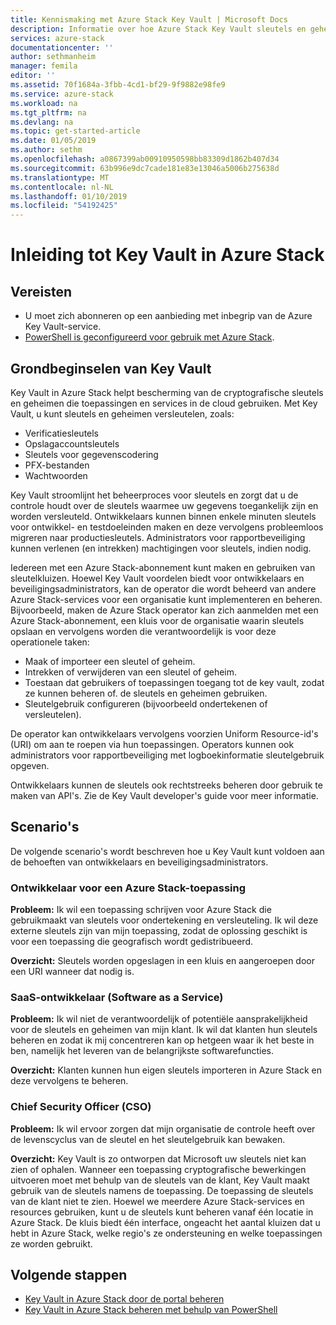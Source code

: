 ```yaml
---
title: Kennismaking met Azure Stack Key Vault | Microsoft Docs
description: Informatie over hoe Azure Stack Key Vault sleutels en geheimen beheren
services: azure-stack
documentationcenter: ''
author: sethmanheim
manager: femila
editor: ''
ms.assetid: 70f1684a-3fbb-4cd1-bf29-9f9882e98fe9
ms.service: azure-stack
ms.workload: na
ms.tgt_pltfrm: na
ms.devlang: na
ms.topic: get-started-article
ms.date: 01/05/2019
ms.author: sethm
ms.openlocfilehash: a0867399ab00910950598bb83309d1862b407d34
ms.sourcegitcommit: 63b996e9dc7cade181e83e13046a5006b275638d
ms.translationtype: MT
ms.contentlocale: nl-NL
ms.lasthandoff: 01/10/2019
ms.locfileid: "54192425"
---
```

# <a name="introduction-to-key-vault-in-azure-stack"></a>Inleiding tot Key Vault in Azure Stack

## <a name="prerequisites"></a>Vereisten

* U moet zich abonneren op een aanbieding met inbegrip van de Azure Key Vault-service.  
* [PowerShell is geconfigureerd voor gebruik met Azure Stack](azure-stack-powershell-configure-user.md).

## <a name="key-vault-basics"></a>Grondbeginselen van Key Vault

Key Vault in Azure Stack helpt bescherming van de cryptografische sleutels en geheimen die toepassingen en services in de cloud gebruiken. Met Key Vault, u kunt sleutels en geheimen versleutelen, zoals:

* Verificatiesleutels
* Opslagaccountsleutels
* Sleutels voor gegevenscodering
* PFX-bestanden
* Wachtwoorden

Key Vault stroomlijnt het beheerproces voor sleutels en zorgt dat u de controle houdt over de sleutels waarmee uw gegevens toegankelijk zijn en worden versleuteld. Ontwikkelaars kunnen binnen enkele minuten sleutels voor ontwikkel- en testdoeleinden maken en deze vervolgens probleemloos migreren naar productiesleutels. Administrators voor rapportbeveiliging kunnen verlenen (en intrekken) machtigingen voor sleutels, indien nodig.

Iedereen met een Azure Stack-abonnement kunt maken en gebruiken van sleutelkluizen. Hoewel Key Vault voordelen biedt voor ontwikkelaars en beveiligingsadministrators, kan de operator die wordt beheerd van andere Azure Stack-services voor een organisatie kunt implementeren en beheren. Bijvoorbeeld, maken de Azure Stack operator kan zich aanmelden met een Azure Stack-abonnement, een kluis voor de organisatie waarin sleutels opslaan en vervolgens worden die verantwoordelijk is voor deze operationele taken:

* Maak of importeer een sleutel of geheim.
* Intrekken of verwijderen van een sleutel of geheim.
* Toestaan dat gebruikers of toepassingen toegang tot de key vault, zodat ze kunnen beheren of. de sleutels en geheimen gebruiken.
* Sleutelgebruik configureren (bijvoorbeeld ondertekenen of versleutelen).

De operator kan ontwikkelaars vervolgens voorzien Uniform Resource-id's (URI) om aan te roepen via hun toepassingen. Operators kunnen ook administrators voor rapportbeveiliging met logboekinformatie sleutelgebruik opgeven.

Ontwikkelaars kunnen de sleutels ook rechtstreeks beheren door gebruik te maken van API's. Zie de Key Vault developer's guide voor meer informatie.

## <a name="scenarios"></a>Scenario's

De volgende scenario's wordt beschreven hoe u Key Vault kunt voldoen aan de behoeften van ontwikkelaars en beveiligingsadministrators.

### <a name="developer-for-an-azure-stack-application"></a>Ontwikkelaar voor een Azure Stack-toepassing

**Probleem:** Ik wil een toepassing schrijven voor Azure Stack die gebruikmaakt van sleutels voor ondertekening en versleuteling. Ik wil deze externe sleutels zijn van mijn toepassing, zodat de oplossing geschikt is voor een toepassing die geografisch wordt gedistribueerd.

**Overzicht:** Sleutels worden opgeslagen in een kluis en aangeroepen door een URI wanneer dat nodig is.

### <a name="developer-for-software-as-a-service-saas"></a>SaaS-ontwikkelaar (Software as a Service)

**Probleem:** Ik wil niet de verantwoordelijk of potentiële aansprakelijkheid voor de sleutels en geheimen van mijn klant. Ik wil dat klanten hun sleutels beheren en zodat ik mij concentreren kan op hetgeen waar ik het beste in ben, namelijk het leveren van de belangrijkste softwarefuncties.

**Overzicht:** Klanten kunnen hun eigen sleutels importeren in Azure Stack en deze vervolgens te beheren.

### <a name="chief-security-officer-cso"></a>Chief Security Officer (CSO)

**Probleem:** Ik wil ervoor zorgen dat mijn organisatie de controle heeft over de levenscyclus van de sleutel en het sleutelgebruik kan bewaken.

**Overzicht:** Key Vault is zo ontworpen dat Microsoft uw sleutels niet kan zien of ophalen. Wanneer een toepassing cryptografische bewerkingen uitvoeren moet met behulp van de sleutels van de klant, Key Vault maakt gebruik van de sleutels namens de toepassing. De toepassing de sleutels van de klant niet te zien. Hoewel we meerdere Azure Stack-services en resources gebruiken, kunt u de sleutels kunt beheren vanaf één locatie in Azure Stack. De kluis biedt één interface, ongeacht het aantal kluizen dat u hebt in Azure Stack, welke regio's ze ondersteuning en welke toepassingen ze worden gebruikt.

## <a name="next-steps"></a>Volgende stappen

* [Key Vault in Azure Stack door de portal beheren](azure-stack-key-vault-manage-portal.md)  
* [Key Vault in Azure Stack beheren met behulp van PowerShell](azure-stack-key-vault-manage-powershell.md)

